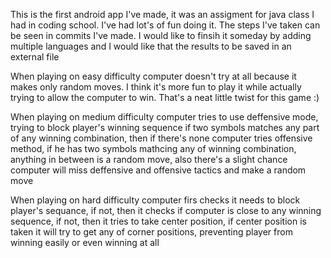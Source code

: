 <p>This is the first android app I've made, it was an assigment for java class I had in coding school. I've had lot's of fun doing it. The steps I've taken can be seen in commits I've made. I would like to finsih it someday by adding multiple languages and I would like that the results to be saved in an external file</p>
<p>When playing on easy difficulty computer doesn't try at all because it makes only random moves. I think it's more fun to play it while actually trying to allow the computer to win. That's a neat little twist for this game :) </p>
<p> When playing on medium difficulty computer tries to use deffensive mode, trying to block player's winning sequence if two symbols matches any part of any winning combination, then if there's none computer tries offensive method, if he has two symbols mathcing any of winning combination, anything in between is a random move, also there's a slight chance computer will miss deffensive and offensive tactics and make a random move</p>
<p>When playing on hard difficulty computer firs checks it needs to block player's sequance, if not, then it checks if computer is close to any winning sequence, if not, then it tries to take center position, if center position is taken it will try to get any of corner positions, preventing player from winning easily or even winning at all </p>
